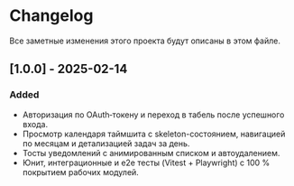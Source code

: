 # Changelog

Все заметные изменения этого проекта будут описаны в этом файле.

## [1.0.0] - 2025-02-14

### Added

- Авторизация по OAuth‑токену и переход в табель после успешного входа.
- Просмотр календаря таймшита с skeleton-состоянием, навигацией по месяцам и детализацией задач за день.
- Тосты уведомлений с анимированным списком и автоудалением.
- Юнит, интеграционные и e2e тесты (Vitest + Playwright) с 100 % покрытием рабочих модулей.
